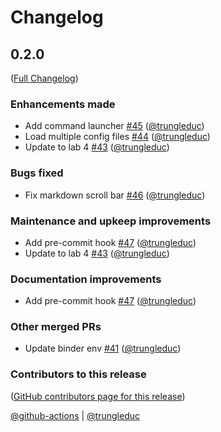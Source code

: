 # Changelog

<!-- <START NEW CHANGELOG ENTRY> -->

## 0.2.0

([Full Changelog](https://github.com/trungleduc/jupyter_app_launcher/compare/v0.1.7...ea391b57ac0b2ae8865c6027fc0f1da5e277a849))

### Enhancements made

- Add command launcher [#45](https://github.com/trungleduc/jupyter_app_launcher/pull/45) ([@trungleduc](https://github.com/trungleduc))
- Load multiple config files [#44](https://github.com/trungleduc/jupyter_app_launcher/pull/44) ([@trungleduc](https://github.com/trungleduc))
- Update to lab 4 [#43](https://github.com/trungleduc/jupyter_app_launcher/pull/43) ([@trungleduc](https://github.com/trungleduc))

### Bugs fixed

- Fix markdown scroll bar [#46](https://github.com/trungleduc/jupyter_app_launcher/pull/46) ([@trungleduc](https://github.com/trungleduc))

### Maintenance and upkeep improvements

- Add pre-commit hook [#47](https://github.com/trungleduc/jupyter_app_launcher/pull/47) ([@trungleduc](https://github.com/trungleduc))
- Update to lab 4 [#43](https://github.com/trungleduc/jupyter_app_launcher/pull/43) ([@trungleduc](https://github.com/trungleduc))

### Documentation improvements

- Add pre-commit hook [#47](https://github.com/trungleduc/jupyter_app_launcher/pull/47) ([@trungleduc](https://github.com/trungleduc))

### Other merged PRs

- Update binder env [#41](https://github.com/trungleduc/jupyter_app_launcher/pull/41) ([@trungleduc](https://github.com/trungleduc))

### Contributors to this release

([GitHub contributors page for this release](https://github.com/trungleduc/jupyter_app_launcher/graphs/contributors?from=2023-08-23&to=2023-11-25&type=c))

[@github-actions](https://github.com/search?q=repo%3Atrungleduc%2Fjupyter_app_launcher+involves%3Agithub-actions+updated%3A2023-08-23..2023-11-25&type=Issues) | [@trungleduc](https://github.com/search?q=repo%3Atrungleduc%2Fjupyter_app_launcher+involves%3Atrungleduc+updated%3A2023-08-23..2023-11-25&type=Issues)

<!-- <END NEW CHANGELOG ENTRY> -->
